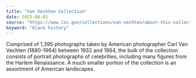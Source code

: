 ```yaml
---
title: "Van Vechten Collection"
date: 2025-06-01
source: "https://www.loc.gov/collections/van-vechten/about-this-collection/"
keyword: "black history"
---
```


Comprised of 1,395 photographs taken by American photographer Carl Van Vechten (1880-1964) between 1932 and 1964, the bulk of the collection consists of portrait photographs of celebrities, including many figures from the Harlem Renaissance. A much smaller portion of the collection is an assortment of American landscapes.